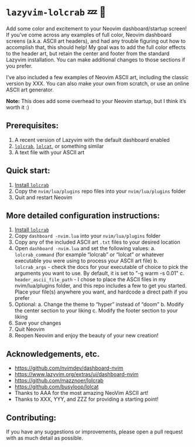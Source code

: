 # `lazyvim-lolcrab` 💤 🦀
Add some color and excitement to your Neovim dashboard/startup screen! If you’ve come across any examples of full color, Neovim dashboard screens (a.k.a. ASCII art headers), and had any trouble figuring out how to accomplish that, this should help! My goal was to add the full color effects to the header art, but retain the center and footer from the standard Lazyvim installation. You can make additional changes to those sections if you prefer. 

I’ve also included a few examples of Neovim ASCII  art, including the classic version by XXX. You can also make your own from scratch, or use an online ASCII art generator. 

**Note:** This does add some overhead to your Neovim startup, but I think it’s worth it :)

## Prerequisites:
1. A recent version of Lazyvim with the default dashboard enabled
2. [`lolcrab`](https://github.com/mazznoer/lolcrab), [`lolcat`](https://github.com/busyloop/lolcat), or something similar 
3. A text file with your ASCII art

## Quick start:
1. [Install `lolcrab`](https://github.com/mazznoer/lolcrab?tab=readme-ov-file#installation)
2. Copy the `nvim/lua/plugins` repo files into your `nvim/lua/plugins` folder
3. Quit and restart Neovim

## More detailed configuration instructions:
1. [Install `lolcrab`](https://github.com/mazznoer/lolcrab?tab=readme-ov-file#installation)
2. Copy `dashboard -nvim.lua` into your `nvim/lua/plugins` folder
3. Copy any of the included ASCII art `.txt` files to your desired location
4. Open `dashboard -nvim.lua` and set the following values:
  a. `lolcrab_command` (for example “lolcrab” or “lolcat” or whatever executable you were using to process your ASCII art file)
  b. `lolcrab_args` - check the docs for your executable of choice to pick the arguments you want to use. By default, it is set to "-g warm -s 0.01"
  c. `header_ascii_file_path` - I chose to place the ASCII files in my nvim/lua/plugins folder, and this repo includes a few to get you started. Place your file(s) anywhere you want, and hardcode a direct path if you prefer
5. Optional:
  a. Change the theme to “hyper” instead of “doom”
  b. Modify the center section to your liking
  c. Modify the footer section to your liking
6. Save your changes
7. Quit Neovim
8. Reopen Neovim and enjoy the beauty of your new creation!

## Acknowledgements, etc.
- https://github.com/nvimdev/dashboard-nvim
- https://www.lazyvim.org/extras/ui/dashboard-nvim
- https://github.com/mazznoer/lolcrab
- https://github.com/busyloop/lolcat
- Thanks to AAA for the most amazing NeoVim ASCII art!
- Thanks to XXX, YYY, and ZZZ for providing a starting point!

## Contributing:
If you have any suggestions or improvements, please open a pull request with as much detail as possible. 
